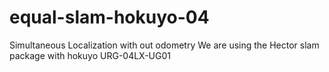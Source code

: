 # equal-slam-hokuyo-04
Simultaneous Localization with out odometry
We are using the Hector slam package with hokuyo URG-04LX-UG01

